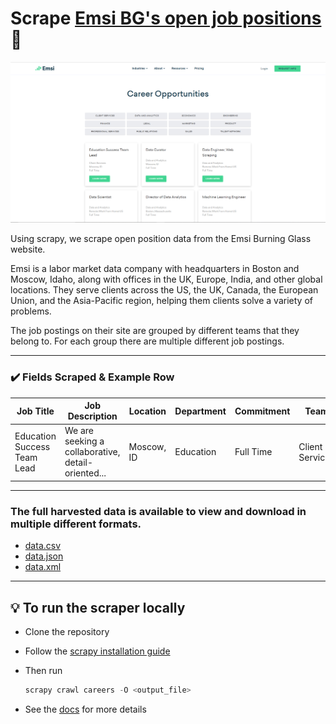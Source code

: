 # Scrape [Emsi BG's open job positions](https://www.economicmodeling.com/open-positions/) 👀

![Home Page](assets/home_page.png)

Using scrapy, we scrape open position data from the Emsi Burning Glass website. 

Emsi is a labor market data company with headquarters in Boston and Moscow, Idaho, along with offices in the UK, Europe, India, and other global locations. They serve clients across the US, the UK, Canada, the European Union, and the Asia-Pacific region, helping them clients solve a variety of problems.

The job postings on their site are grouped by different teams that they belong to. For each group there are multiple different job postings.

---
### ✔️ Fields Scraped & Example Row
|Job Title                              |Job Description                                                                |Location                  |Department        |Commitment         |Team                 |Team Openings|Date Posted        |URL                                                                        |ID                                  |
|---------------------------------------|---|--------------------------|------------------|-------------------|---------------------|-------------|-------------------|---------------------------------------------------------------------------|------------------------------------|
|Education Success Team Lead            |We are seeking a collaborative, detail-oriented... |Moscow, ID                |Education         |Full Time          |Client Services      |1            |2022-01-05 09:38:43|https://jobs.lever.co/economicmodeling/390d26a0-e45c-4f6d-9bfd-ad7c50da188c|390d26a0-e45c-4f6d-9bfd-ad7c50da188c|

---
### The full harvested data is available to view and download in multiple different formats.
* [data.csv](assets/data.csv)
* [data.json](assets/data.json)
* [data.xml](assets/data.xml)

---

## 💡 To run the scraper locally 
- Clone the repository
- Follow the [scrapy installation guide](https://docs.scrapy.org/en/latest/intro/install.html)

- Then run 
    ```py 
    scrapy crawl careers -O <output_file>
    ```
- See the [docs](https://github.com/VolVox99/EmsiBG-Career-Scraper) for more details